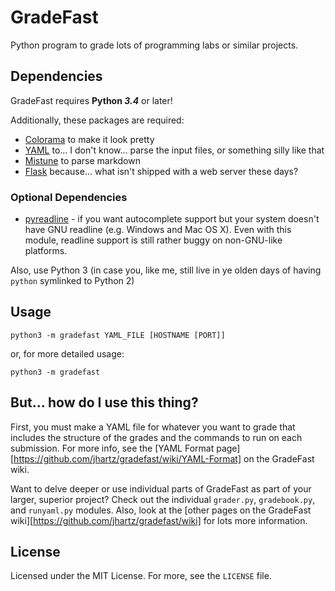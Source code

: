 # GradeFast

Python program to grade lots of programming labs or similar projects.

## Dependencies

GradeFast requires **Python *3.4*** or later!

Additionally, these packages are required:

 - [Colorama](https://pypi.python.org/pypi/colorama) to make it look pretty
 - [YAML](https://pypi.python.org/pypi/PyYAML) to... I don't know... parse the
   input files, or something silly like that
 - [Mistune](https://pypi.python.org/pypi/mistune/) to parse markdown
 - [Flask](https://pypi.python.org/pypi/Flask) because... what isn't shipped
   with a web server these days?

### Optional Dependencies

 - [pyreadline](https://pypi.python.org/pypi/pyreadline) - if you want
   autocomplete support but your system doesn't have GNU readline (e.g.
   Windows and Mac OS X). Even with this module, readline support is still
   rather buggy on non-GNU-like platforms.

Also, use Python 3 (in case you, like me, still live in ye olden days of
having `python` symlinked to Python 2)

## Usage

    python3 -m gradefast YAML_FILE [HOSTNAME [PORT]]

or, for more detailed usage:

    python3 -m gradefast

## But... how do I use this thing?

First, you must make a YAML file for whatever you want to grade that includes
the structure of the grades and the commands to run on each submission.
For more info, see the
[YAML Format page][https://github.com/jhartz/gradefast/wiki/YAML-Format]
on the GradeFast wiki.

Want to delve deeper or use individual parts of GradeFast as part of your
larger, superior project? Check out the individual `grader.py`, `gradebook.py`,
and `runyaml.py` modules. Also, look at the
[other pages on the GradeFast wiki][https://github.com/jhartz/gradefast/wiki]
for lots more information.

## License

Licensed under the MIT License. For more, see the `LICENSE` file.
